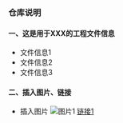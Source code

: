 ### 仓库说明
#### 一、这是用于XXX的工程文件信息
* 文件信息1
* 文件信息2
* 文件信息3

#### 二、插入图片、链接
* 插入图片
![图片1](https://timgsa.baidu.com/timg?image&quality=80&size=b9999_10000&sec=1602246446521&di=eff3c36822d61b94d0cf50406cadb66d&imgtype=0&src=http%3A%2F%2Fwww.easck.com%2Fd%2Ffile%2Fp%2F2020%2F09-03%2F3ec410a18adfce66a4c70c064a63e60c.jpg)
[链接1](https://timgsa.baidu.com)
